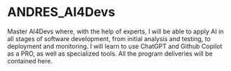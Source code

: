 # ANDRES_AI4Devs
Master AI4Devs where, with the help of experts, I will be able to apply AI in all stages of software development, from initial analysis and testing, to deployment and monitoring. I will learn to use ChatGPT and Github Copilot as a PRO, as well as specialized tools. All the program deliveries will be contained here.
